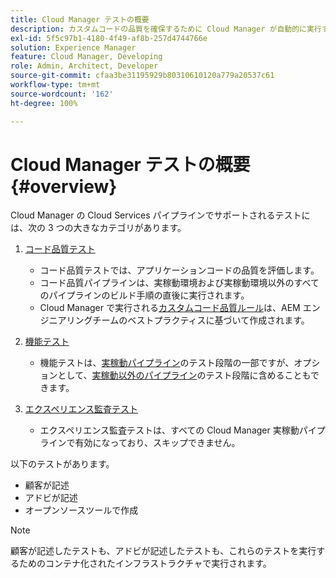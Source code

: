 ```yaml
---
title: Cloud Manager テストの概要
description: カスタムコードの品質を確保するために Cloud Manager が自動的に実行する 3 種類のテストの概要を説明します。
exl-id: 5f5c97b1-4180-4f49-af8b-257d4744766e
solution: Experience Manager
feature: Cloud Manager, Developing
role: Admin, Architect, Developer
source-git-commit: cfaa3be31195929b80310610120a779a20537c61
workflow-type: tm+mt
source-wordcount: '162'
ht-degree: 100%

---
```



# Cloud Manager テストの概要 {#overview}

Cloud Manager の Cloud Services パイプラインでサポートされるテストには、次の 3 つの大きなカテゴリがあります。

1. [コード品質テスト](/help/implementing/cloud-manager/code-quality-testing.md)

   * コード品質テストでは、アプリケーションコードの品質を評価します。
   * コード品質パイプラインは、実稼動環境および実稼動環境以外のすべてのパイプラインのビルド手順の直後に実行されます。
   * Cloud Manager で実行される[カスタムコード品質ルール](/help/implementing/cloud-manager/custom-code-quality-rules.md)は、AEM エンジニアリングチームのベストプラクティスに基づいて作成されます。

1. [機能テスト](/help/implementing/cloud-manager/functional-testing.md)

   * 機能テストは、[実稼動パイプライン](/help/implementing/cloud-manager/configuring-pipelines/configuring-production-pipelines.md)のテスト段階の一部ですが、オプションとして、[実稼動以外のパイプライン](/help/implementing/cloud-manager/configuring-pipelines/configuring-non-production-pipelines.md)のテスト段階に含めることもできます。

1. [エクスペリエンス監査テスト](/help/implementing/cloud-manager/experience-audit-dashboard.md)

   * エクスペリエンス監査テストは、すべての Cloud Manager 実稼動パイプラインで有効になっており、スキップできません。

以下のテストがあります。

* 顧客が記述
* アドビが記述
* オープンソースツールで作成

>[!NOTE]
>
> 顧客が記述したテストも、アドビが記述したテストも、これらのテストを実行するためのコンテナ化されたインフラストラクチャで実行されます。
